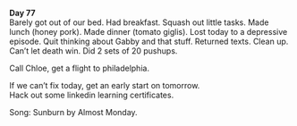 **Day 77**  
Barely got out of our bed. Had breakfast. Squash out little tasks. Made lunch (honey pork). Made dinner (tomato giglis). Lost today to a depressive episode. Quit thinking about Gabby and that stuff. Returned texts. Clean up. Can’t let death win. Did 2 sets of 20 pushups. 

Call Chloe, get a flight to philadelphia.

If we can’t fix today, get an early start on tomorrow.  
Hack out some linkedin learning certificates. 

Song: Sunburn by Almost Monday.
